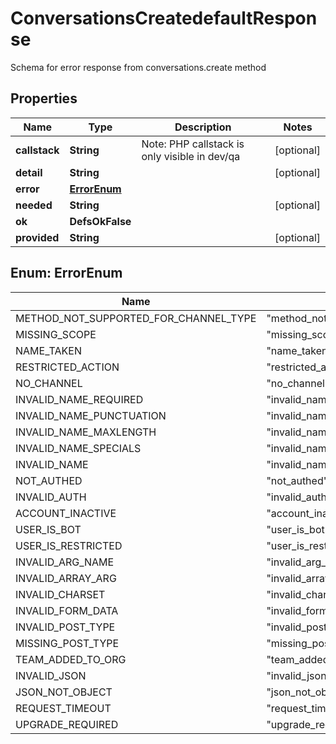 

# ConversationsCreatedefaultResponse

Schema for error response from conversations.create method

## Properties

| Name | Type | Description | Notes |
|------------ | ------------- | ------------- | -------------|
|**callstack** | **String** | Note: PHP callstack is only visible in dev/qa |  [optional] |
|**detail** | **String** |  |  [optional] |
|**error** | [**ErrorEnum**](#ErrorEnum) |  |  |
|**needed** | **String** |  |  [optional] |
|**ok** | **DefsOkFalse** |  |  |
|**provided** | **String** |  |  [optional] |



## Enum: ErrorEnum

| Name | Value |
|---- | -----|
| METHOD_NOT_SUPPORTED_FOR_CHANNEL_TYPE | &quot;method_not_supported_for_channel_type&quot; |
| MISSING_SCOPE | &quot;missing_scope&quot; |
| NAME_TAKEN | &quot;name_taken&quot; |
| RESTRICTED_ACTION | &quot;restricted_action&quot; |
| NO_CHANNEL | &quot;no_channel&quot; |
| INVALID_NAME_REQUIRED | &quot;invalid_name_required&quot; |
| INVALID_NAME_PUNCTUATION | &quot;invalid_name_punctuation&quot; |
| INVALID_NAME_MAXLENGTH | &quot;invalid_name_maxlength&quot; |
| INVALID_NAME_SPECIALS | &quot;invalid_name_specials&quot; |
| INVALID_NAME | &quot;invalid_name&quot; |
| NOT_AUTHED | &quot;not_authed&quot; |
| INVALID_AUTH | &quot;invalid_auth&quot; |
| ACCOUNT_INACTIVE | &quot;account_inactive&quot; |
| USER_IS_BOT | &quot;user_is_bot&quot; |
| USER_IS_RESTRICTED | &quot;user_is_restricted&quot; |
| INVALID_ARG_NAME | &quot;invalid_arg_name&quot; |
| INVALID_ARRAY_ARG | &quot;invalid_array_arg&quot; |
| INVALID_CHARSET | &quot;invalid_charset&quot; |
| INVALID_FORM_DATA | &quot;invalid_form_data&quot; |
| INVALID_POST_TYPE | &quot;invalid_post_type&quot; |
| MISSING_POST_TYPE | &quot;missing_post_type&quot; |
| TEAM_ADDED_TO_ORG | &quot;team_added_to_org&quot; |
| INVALID_JSON | &quot;invalid_json&quot; |
| JSON_NOT_OBJECT | &quot;json_not_object&quot; |
| REQUEST_TIMEOUT | &quot;request_timeout&quot; |
| UPGRADE_REQUIRED | &quot;upgrade_required&quot; |



